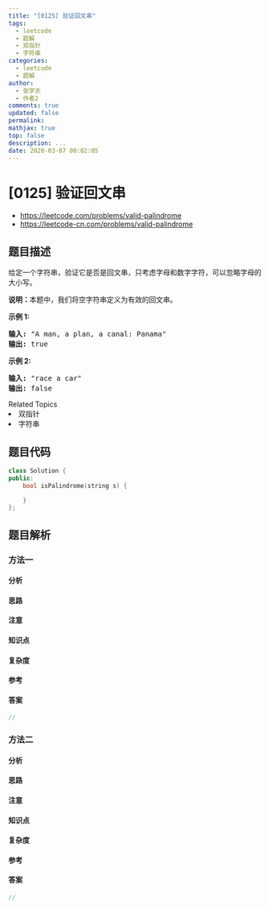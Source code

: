 ```yaml
---
title: "[0125] 验证回文串"
tags:
  - leetcode
  - 题解
  - 双指针
  - 字符串
categories:
  - leetcode
  - 题解
author:
  - 张学志
  - 作者2
comments: true
updated: false
permalink:
mathjax: true
top: false
description: ...
date: 2020-03-07 00:02:05
---
```



# [0125] 验证回文串
* https://leetcode.com/problems/valid-palindrome
* https://leetcode-cn.com/problems/valid-palindrome


## 题目描述

<p>给定一个字符串，验证它是否是回文串，只考虑字母和数字字符，可以忽略字母的大小写。</p>

<p><strong>说明：</strong>本题中，我们将空字符串定义为有效的回文串。</p>

<p><strong>示例 1:</strong></p>

<pre><strong>输入:</strong> &quot;A man, a plan, a canal: Panama&quot;
<strong>输出:</strong> true
</pre>

<p><strong>示例 2:</strong></p>

<pre><strong>输入:</strong> &quot;race a car&quot;
<strong>输出:</strong> false
</pre>
<div><div>Related Topics</div><div><li>双指针</li><li>字符串</li></div></div>


## 题目代码

```cpp
class Solution {
public:
    bool isPalindrome(string s) {

    }
};
```


## 题目解析


### 方法一

#### 分析

#### 思路

#### 注意

#### 知识点

#### 复杂度

#### 参考

#### 答案

```cpp
//
```


### 方法二

#### 分析

#### 思路

#### 注意

#### 知识点

#### 复杂度

#### 参考

#### 答案

```cpp
//
```


